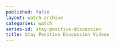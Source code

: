 ```yaml
---
published: false
layout: watch-archive
categories: watch
series-id: stay-positive-discussion
title: Stay Positive Discussion Videos
---
```

